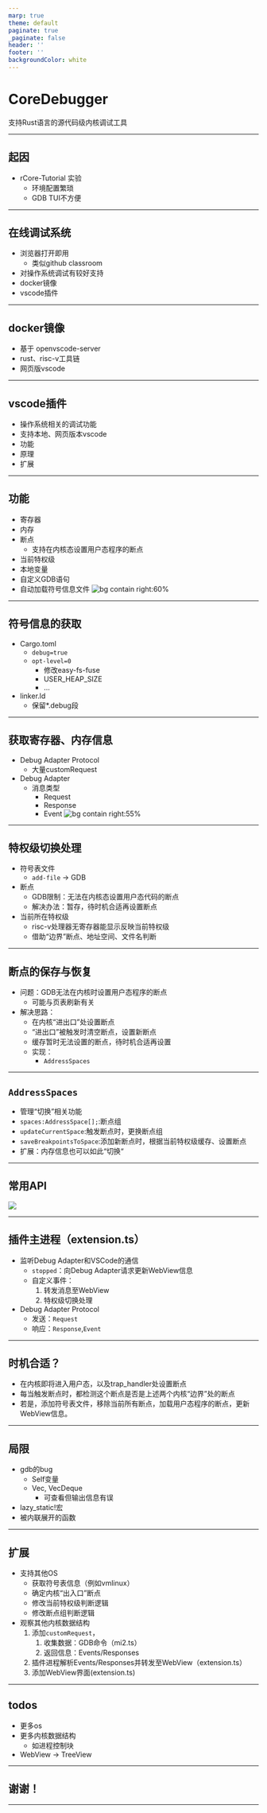 ```yaml
---
marp: true
theme: default
paginate: true
_paginate: false
header: ''
footer: ''
backgroundColor: white
---
```


# CoreDebugger
支持Rust语言的源代码级内核调试工具

---

## 起因
- rCore-Tutorial 实验
	- 环境配置繁琐
	- GDB TUI不方便
---
## 在线调试系统
- 浏览器打开即用
	- 类似github classroom
- 对操作系统调试有较好支持
- docker镜像
- vscode插件
---
## docker镜像
- 基于 openvscode-server 
- rust、risc-v工具链
- 网页版vscode
---
## vscode插件
- 操作系统相关的调试功能
- 支持本地、网页版本vscode
- 功能
- 原理
- 扩展
---
## 功能
- 寄存器
- 内存
- 断点
	- 支持在内核态设置用户态程序的断点
- 当前特权级
- 本地变量
- 自定义GDB语句
- 自动加载符号信息文件
![bg contain right:60%](./imgs/coredebugger-screenshot-bootstrap-mid.png)
---
## 符号信息的获取
- Cargo.toml
	- `debug=true`
	- `opt-level=0`
		- 修改easy-fs-fuse
		- USER_HEAP_SIZE
		- ...
- linker.ld
	- 保留*.debug段

---

## 获取寄存器、内存信息
- Debug Adapter Protocol
	- 大量customRequest
- Debug Adapter
	- 消息类型
		- Request
		- Response
		- Event
![bg contain right:55%](./imgs/debug-arch1.png)
---
## 特权级切换处理
- 符号表文件
	- `add-file` -> GDB
- 断点
	- GDB限制：无法在内核态设置用户态代码的断点
	- 解决办法：暂存，待时机合适再设置断点
- 当前所在特权级
	- risc-v处理器无寄存器能显示反映当前特权级
	- 借助“边界”断点、地址空间、文件名判断
---
## 断点的保存与恢复
- 问题：GDB无法在内核时设置用户态程序的断点
	- 可能与页表刷新有关
- 解决思路：
	- 在内核“进出口”处设置断点
	- “进出口”被触发时清空断点，设置新断点
	- 缓存暂时无法设置的断点，待时机合适再设置
	- 实现：
		- `AddressSpaces`
---
## `AddressSpaces`
- 管理“切换”相关功能
- `spaces:AddressSpace[];`:断点组
- `updateCurrentSpace`:触发断点时，更换断点组
- `saveBreakpointsToSpace`:添加新断点时，根据当前特权级缓存、设置断点
- 扩展：内存信息也可以如此“切换“
---


## 常用API
![](./imgs/new-Coredebugger-APIs.png)


---

## 插件主进程（extension.ts）
- 监听Debug Adapter和VSCode的通信
	- `stopped`：向Debug Adapter请求更新WebView信息
	- 自定义事件：
		1. 转发消息至WebView
		2. 特权级切换处理
- Debug Adapter Protocol
	- 发送：`Request`
	- 响应：`Response`,`Event`

---
## 时机合适？
- 在内核即将进入用户态，以及trap_handler处设置断点
- 每当触发断点时，都检测这个断点是否是上述两个内核“边界”处的断点
- 若是，添加符号表文件，移除当前所有断点，加载用户态程序的断点，更新WebView信息。

---





## 局限
- gdb的bug
	- Self变量
	- Vec, VecDeque
		- 可查看但输出信息有误
- lazy_static!宏
- 被内联展开的函数

---
## 扩展
- 支持其他OS
	- 获取符号表信息（例如vmlinux）
	- 确定内核“出入口”断点
	- 修改当前特权级判断逻辑
	- 修改断点组判断逻辑
- 观察其他内核数据结构
	1. 添加`customRequest`，
		1. 收集数据：GDB命令（mi2.ts）
		1. 返回信息：Events/Responses
	1. 插件进程解析Events/Responses并转发至WebView（extension.ts）
	2. 添加WebView界面(extension.ts)


---
## todos
- 更多os
- 更多内核数据结构
	- 如进程控制块
- WebView -> TreeView
---


## 谢谢！
---


